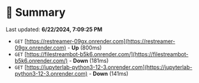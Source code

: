 # 📖 Summary
Last updated: **6/22/2024, 7:09:25 PM**

- `GET` [https://restreamer-09gx.onrender.com](https://restreamer-09gx.onrender.com) - **Up** (800ms)
- `GET` [https://filestreambot-b5k6.onrender.com/](https://filestreambot-b5k6.onrender.com/) - **Down** (181ms)
- `GET` [https://jupyterlab-python3-12-3.onrender.com](https://jupyterlab-python3-12-3.onrender.com) - **Down** (141ms)
